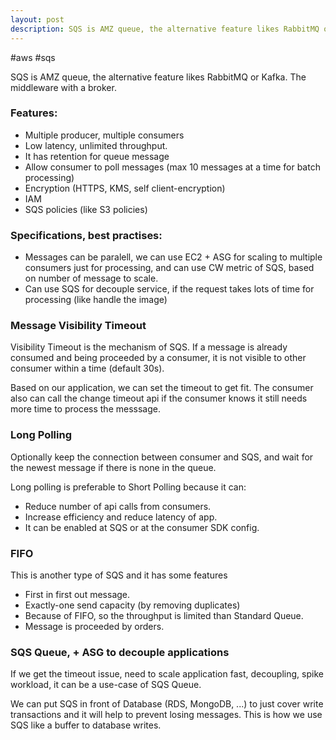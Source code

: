 ```yaml
---
layout: post
description: SQS is AMZ queue, the alternative feature likes RabbitMQ or Kafka. The middleware with a broker.
---
```


#aws #sqs

SQS is AMZ queue, the alternative feature likes RabbitMQ or Kafka. The middleware with a broker.

### Features:
- Multiple producer, multiple consumers
- Low latency, unlimited throughput.
- It has retention for queue message
- Allow consumer to poll messages (max 10 messages at a time for batch processing)
- Encryption (HTTPS, KMS, self client-encryption)
- IAM
- SQS policies (like S3 policies)

### Specifications, best practises:
- Messages can be paralell, we can use EC2 + ASG for scaling to multiple consumers just for processing, and can use CW metric of SQS, based on number of message to scale.
- Can use SQS for decouple service, if the request takes lots of time for processing (like handle the image)

### Message Visibility Timeout
Visibility Timeout is the mechanism of SQS. If a message is already consumed and being proceeded by a consumer, it is not visible to other consumer within a time (default 30s).

Based on our application, we can set the timeout to get fit. The consumer also can call the change timeout api if the consumer knows it still needs more time to process the messsage.

### Long Polling
Optionally keep the connection between consumer and SQS, and wait for the newest message if there is none in the queue.

Long polling is preferable to Short Polling because it can:
- Reduce number of api calls from consumers.
- Increase efficiency and reduce latency of app.
- It can be enabled at SQS or at the consumer SDK config.

### FIFO
This is another type of SQS and it has some features
- First in first out message.
- Exactly-one send capacity (by removing duplicates)
- Because of FIFO, so the throughput is limited than Standard Queue.
- Message is proceeded by orders.

### SQS Queue, + ASG to decouple applications
If we get the timeout issue, need to scale application fast, decoupling, spike workload, it can be a use-case of SQS Queue.

We can put SQS in front of Database (RDS, MongoDB, ...) to just cover write transactions and it will help to prevent losing messages. This is how we use SQS like a buffer to database writes.

